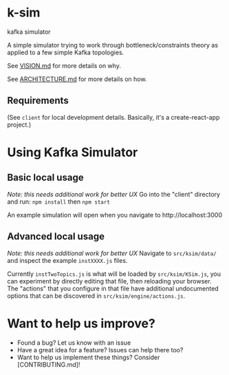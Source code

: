 # k-sim
kafka simulator 

A simple simulator trying to work through bottleneck/constraints theory as applied to a few simple Kafka topologies.

See [VISION.md](./doc/VISION.md) for more details on why.

See [ARCHITECTURE.md](./doc/ARCHITECTURE.md) for more details on how.

## Requirements
(See `client` for local development details. Basically, it's a create-react-app project.)

# Using Kafka Simulator
## Basic local usage
_Note: this needs additional work for better UX_
Go into the "client" directory and run:  `npm install` then `npm start`

An example simulation will open when you navigate to http://localhost:3000

## Advanced local usage
_Note: this needs additional work for better UX_
Navigate to `src/ksim/data/` and inspect the example `instXXXX.js` files.

Currently `instTwoTopics.js` is what will be loaded by `src/ksim/KSim.js`, you can experiment by directly editing that file, then reloading your browser.  The "actions" that you configure in that file have additional undocumented options that can be discovered in `src/ksim/engine/actions.js`.

# Want to help us improve?
- Found a bug? Let us know with an issue
- Have a great idea for a feature? Issues can help there too?
- Want to help us implement these things? Consider [CONTRIBUTING.md]!